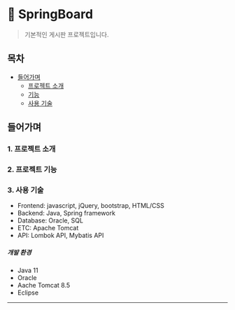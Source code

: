 # :paperclip: SpringBoard
>기본적인 게시판 프로젝트입니다.

## 목차
- [들어가며](#들어가며)
  - [프로젝트 소개](#1-프로젝트-소개)    
  - [기능](#2-기능)    
  - [사용 기술](#3-사용-기술)   





## 들어가며
### 1. 프로젝트 소개

### 2. 프로젝트 기능

### 3. 사용 기술
- Frontend: javascript, jQuery, bootstrap, HTML/CSS
- Backend: Java, Spring framework
- Database: Oracle, SQL
- ETC: Apache Tomcat
- API: Lombok API, Mybatis API
##### 개발 환경
- Java 11
- Oracle
- Aache Tomcat 8.5
- Eclipse


---

